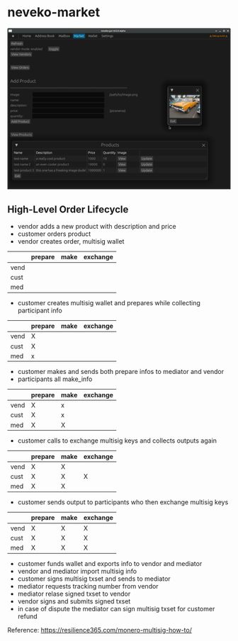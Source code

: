 # neveko-market

![market](../assets/vendor.png)

## High-Level Order Lifecycle

* vendor adds a new product with description and price
* customer orders product
* vendor creates order, multisig wallet

|        | prepare | make | exchange |
|--      |--       |--    |--        |        
|vend    |         |      |          |          
|cust    |         |      |          |          
|med     |         |      |          |          

* customer creates multisig wallet and prepares while collecting participant info

|        | prepare | make | exchange |
|--      |--       |--    |--        |        
|vend    |     X   |      |          |          
|cust    |     X   |      |          |          
|med     |     x   |      |          |          

* customer makes and sends both prepare infos to mediator and vendor
* participants all make_info

|        | prepare | make | exchange |
|--      |--       |--    |--        |
|vend    |     X   |   x  |          |
|cust    |     X   |   x  |          |
|med     |     X   |   X  |          |

* customer calls to exchange multisig keys and collects outputs again

|        | prepare | make | exchange |
|--      |--       |--    |--        |
|vend    |     X   |   X  |          |
|cust    |     X   |   X  |      X   |
|med     |     X   |   X  |          |

* customer sends output to participants who then exchange multisig keys

|        | prepare | make | exchange |
|--      |--       |--    |--        |
|vend    |     X   |   X  |      X   |
|cust    |     X   |   X  |      X   |
|med     |     X   |   X  |      X   |
        
* customer funds wallet and exports info to vendor and mediator
* vendor and mediator import multisig info
* customer signs multisig txset and sends to mediator
* mediator requests tracking number from vendor
* mediator relase signed txset to vendor
* vendor signs and submits signed txset
* in case of dispute the mediator can sign multisig txset for customer refund

Reference: https://resilience365.com/monero-multisig-how-to/
